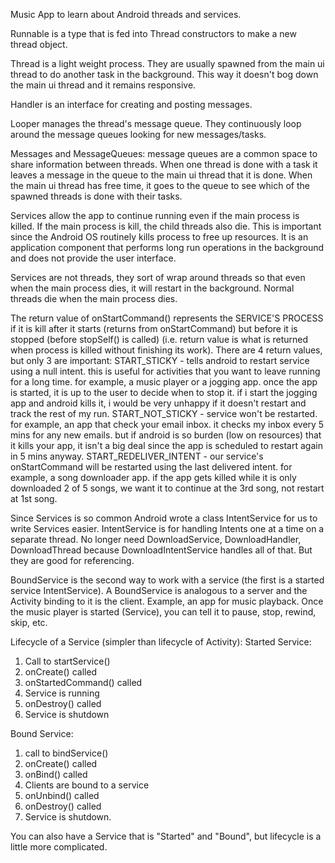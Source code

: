 Music App to learn about Android threads and services.

Runnable is a type that is fed into Thread constructors to make a new thread object.

Thread is a light weight process. They are usually spawned from the main ui thread to do another task in the background. This way it doesn't bog down the main ui thread and it remains responsive.

Handler is an interface for creating and posting messages. 

Looper manages the thread's message queue. They continuously loop around the message queues looking for new messages/tasks.

Messages and MessageQueues:
message queues are a common space to share information between threads. When one thread is done with a task it leaves a message in the queue to the main ui thread that it is done. When the main ui thread has free time, it goes to the queue to see which of the spawned threads is done with their tasks.

Services allow the app to continue running even if the main process is killed. If the main process is kill, the child threads also die. This is important since the Android OS routinely kills process to free up resources. It is an application component that performs long run operations in the background and does not provide the user interface.

Services are not threads, they sort of wrap around threads so that even when the main process dies, it will restart in the background. Normal threads die when the main process dies.

The return value of onStartCommand() represents the SERVICE'S PROCESS if it is kill after it starts (returns from onStartCommand) but before it is stopped (before stopSelf() is called) (i.e. return value is what is returned when process is killed without finishing its work).
There are 4 return values, but only 3 are important:
START_STICKY - tells android to restart service using a null intent. this is useful for activities that you want to leave running for a long time. for example, a music player or a jogging app. once the app is started, it is up to the user to decide when to stop it. if i start the jogging app and android kills it, i would be very unhappy if it doesn't restart and track the rest of my run.
START_NOT_STICKY - service won't be restarted. for example, an app that check your email inbox. it checks my inbox every 5 mins for any new emails. but if android is so burden (low on resources) that it kills your app, it isn't a big deal since the app is scheduled to restart again in 5 mins anyway.
START_REDELIVER_INTENT - our service's onStartCommand will be restarted using the last delivered intent. for example, a song downloader app. if the app gets killed while it is only downloaded 2 of 5 songs, we want it to continue at the 3rd song, not restart at 1st song.

Since Services is so common Android wrote a class IntentService for us to write Services easier.
IntentService is for handling Intents one at a time on a separate thread.
No longer need DownloadService, DownloadHandler, DownloadThread because DownloadIntentService handles all of that. But they are good for referencing.

BoundService is the second way to work with a service (the first is a started service IntentService). A BoundService is analogous to a server and the Activity binding to it is the client. Example, an app for music playback. Once the music player is started (Service), you can tell it to pause, stop, rewind, skip, etc.

Lifecycle of a Service (simpler than lifecycle of Activity):
Started Service:
1) Call to startService()
2) onCreate() called
3) onStartedCommand() called
4) Service is running
5) onDestroy() called
6) Service is shutdown

Bound Service:
1) call to bindService()
2) onCreate() called
3) onBind() called
4) Clients are bound to a service
5) onUnbind() called
6) onDestroy() called
7) Service is shutdown.

You can also have a Service that is "Started" and "Bound", but lifecycle is a little more complicated.

